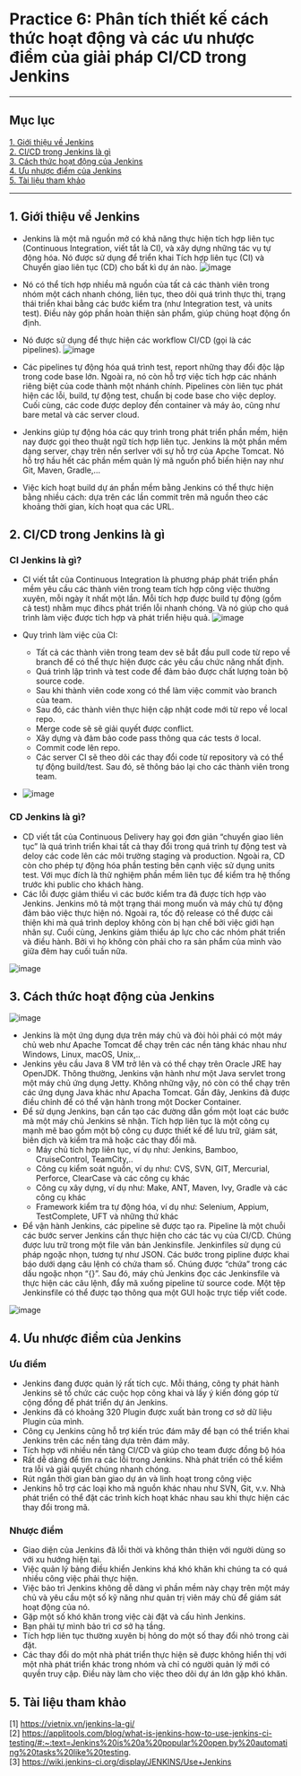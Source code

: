 # Practice 6: Phân tích thiết kế cách thức hoạt động và các ưu nhược điểm của giải pháp CI/CD trong Jenkins   
----   
## Mục lục    
  
[1. Giới thiệu về Jenkins](#GioithieuveJenkins)     
[2. CI/CD trong Jenkins là gì](#CI/CDJenkinslagi)     
[3. Cách thức hoạt động của  Jenkins](#PTTKcachthuchoatdongJenkins)  
[4. Ưu nhược điểm của Jenkins](#Uunhuocdiem)               
[5. Tài liệu tham khảo](#tailieuthamkhao)     

-----   

## 1. Giới thiệu về Jenkins   
- Jenkins là một mã nguồn mở có khả năng thực hiện tích hợp liên tục (Continuous Integration, viết tắt là CI), và xây dựng những tác vụ tự động hóa. Nó được sử dụng để triển khai Tích hợp liên tục (CI) và Chuyển giao liên tục (CD) cho bất kì dự án nào.
![image](img/jenkins.png)
- Nó có thể tích hợp nhiều mã nguồn của tất cả các thành viên trong nhóm một cách nhanh chóng, liên tục, theo dõi quá trình thực thi, trạng thái triển khai bằng các bước kiểm tra (như Integration test, và units test). Điều này góp phần hoàn thiện sản phẩm, giúp chúng hoạt động ổn định.
- Nó được sử dụng để thực hiện các workflow CI/CD (gọi là các pipelines).
![image](img/jenkins_pipeline.png)   
- Các pipelines tự động hóa quá trình test, report những thay đổi độc lập trong code base lớn. Ngoài ra, nó còn hỗ trợ việc tích hợp các nhánh riêng biệt của code thành một nhánh chính. Pipelines còn liên tục phát hiện các lỗi, build, tự động test, chuẩn bị code base cho việc deploy. Cuối cùng, các code được deploy đến container và máy ảo, cũng như bare metal và các server cloud.

- Jenkins giúp tự động hóa các quy trình trong phát triển phần mềm, hiện nay được gọi theo thuật ngữ tích hợp liên tục. Jenkins là một phần mềm dạng server, chạy trên nền serlver với sự hỗ trợ của Apche Tomcat. Nó hỗ trợ hầu hết các phần mềm quản lý mã nguồn phổ biến hiện nay như Git, Maven, Gradle,…

- Việc kích hoạt build dự án phần mềm bằng Jenkins có thể thực hiện bằng nhiều cách: dựa trên các lần commit trên mã nguồn theo các khoảng thời gian, kích hoạt qua các URL.
## 2. CI/CD trong Jenkins là gì          
### CI Jenkins là gì?
- CI viết tắt của Continuous Integration là phương pháp phát triển phần mềm yêu cầu các thành viên trong team tích hợp công việc thường xuyên, mỗi ngày ít nhất một lần. Mỗi tích hợp được build tự động (gồm cả test) nhằm mục đihcs phát triển lỗi nhanh chóng. Và nó giúp cho quá trình làm việc được tích hợp và phát triển hiệu quả.
![image](img/CI.png)  
- Quy trình làm việc của CI:

  + Tất cả các thành viên trong team dev sẽ bắt đầu pull code từ repo về branch để có thể thực hiện được các yêu cầu chức năng nhất định.
  + Quá trình lập trình và test code để đảm bảo được chất lượng toàn bộ source code.
  + Sau khi thành viên code xong có thể làm việc commit vào branch của team.
  + Sau đó, các thành viên thực hiện cập nhật code mới từ repo về local repo.
  + Merge code sẽ sẽ giải quyết được conflict.
  + Xây dựng và đảm bảo code pass thông qua các tests ở local.
  + Commit code lên repo.
  + Các server CI sẽ theo dõi các thay đổi code từ repository và có thể tự động build/test. Sau đó, sẽ thông báo lại cho các thành viên trong team.
- ![image](img/qt1.png)  
### CD Jenkins là gì?    
- CD viết tắt của Continuous Delivery hay gọi đơn giản “chuyển giao liên tục” là quá trình triển khai tất cả thay đổi trong quá trình tự động test và deloy các code lên các môi trường staging và production. Ngoài ra, CD còn cho phép tự động hóa phần testing bên cạnh việc sử dụng units test. Với mục đích là thử nghiệm phần mềm liên tục để kiểm tra hệ thống trước khi public cho khách hàng.  
- Các lỗi được giảm thiểu vì các bước kiểm tra đã được tích hợp vào Jenkins. Jenkins mô tả một trạng thái mong muốn và máy chủ tự động đảm bảo việc thực hiện nó. Ngoài ra, tốc độ release có thể được cải thiện khi mà quá trình deploy không còn bị hạn chế bởi việc giới hạn nhân sự. Cuối cùng, Jenkins giảm thiểu áp lực cho các nhóm phát triển và điều hành. Bởi vì họ không còn phải cho ra sản phẩm của mình vào giữa đêm hay cuối tuần nữa.    

![image](img/CICD.png)    

## 3. Cách thức hoạt động của Jenkins    
![image](img/j.png)  
- Jenkins là một ứng dụng dựa trên máy chủ và đòi hỏi phải có một máy chủ web như Apache Tomcat để chạy trên các nền tảng khác nhau như Windows, Linux, macOS, Unix,..
-  Jenkins yêu cầu Java 8 VM trở lên và có thể chạy trên Oracle JRE hay OpenJDK. Thông thường, Jenkins vận hành như một Java servlet trong một máy chủ ứng dụng Jetty. Không những vậy, nó còn có thể chạy trên các ứng dụng Java khác như Apacha Tomcat. Gần đây, Jenkins đã được điều chỉnh để có thể vận hành trong một Docker Container.
- Để sử dụng Jenkins, bạn cần tạo các đường dẫn gồm một loạt các bước mà một máy chủ Jenkins sẽ nhận. Tích hợp liên tục là một công cụ mạnh mẽ bao gồm một bộ công cụ được thiết kế để lưu trữ, giám sát, biên dịch và kiểm tra mã hoặc các thay đổi mã.
  + Máy chủ tích hợp liên tục, ví dụ như: Jenkins, Bamboo, CruiseControl, TeamCity,..
  + Công cụ kiểm soát nguồn, ví dụ như: CVS, SVN, GIT, Mercurial, Perforce, ClearCase và các công cụ khác
  + Công cụ xây dựng, ví dụ như: Make, ANT, Maven, Ivy, Gradle và các công cụ khác
  + Framework kiểm tra tự động hóa, ví dụ như: Selenium, Appium, TestComplete, UFT và những thứ khác
- Để vận hành Jenkins, các pipeline sẽ được tạo ra. Pipeline là một chuỗi các bước server Jenkins cần thực hiện cho các tác vụ của CI/CD. Chúng được lưu trữ trong một file văn bản Jenkinsfile. Jenkinfiles sử dụng cú pháp ngoặc nhọn, tương tự như JSON. Các bước trong pipline được khai báo dưới dạng câu lệnh có chứa tham số. Chúng được “chứa” trong các dấu ngoặc nhọn “{}”. Sau đó, máy chủ Jenkins đọc các Jenkinsfile và thực hiện các câu lệnh, đẩy mã xuống pipeline từ source code. Một tệp Jenkinsfile có thể được tạo thông qua một GUI hoặc trực tiếp viết code. 

![image](img/qt.jpg)  
## 4. Ưu nhược điểm của Jenkins     
### Ưu điểm    
- Jenkins đang được quản lý rất tích cực. Mỗi tháng, công ty phát hành Jenkins sẽ tổ chức các cuộc họp công khai và lấy ý kiến đóng góp từ cộng đồng để phát triển dự án Jenkins.
- Jenkins đã có khoảng 320 Plugin được xuất bản trong cơ sở dữ liệu Plugin của mình.
- Công cụ Jenkins cũng hỗ trợ kiến trúc đám mây để bạn có thể triển khai Jenkins trên các nền tảng dựa trên đám mây.
- Tích hợp với nhiều nền tảng CI/CD và giúp cho team được đồng bộ hóa
- Rất dễ dàng để tìm ra các lỗi trong Jenkins. Nhà phát triển có thể kiểm tra lỗi và giải quyết chúng nhanh chóng.
- Rút ngắn thời gian bàn giao dự án và linh hoạt trong công việc
- Jenkins hỗ trợ các loại kho mã nguồn khác nhau như SVN, Git, v.v. Nhà phát triển có thể đặt các trình kích hoạt khác nhau sau khi thực hiện các thay đổi trong mã.

### Nhược điểm
- Giao diện của Jenkins đã lỗi thời và không thân thiện với người dùng so với xu hướng hiện tại.
- Việc quản lý bảng điều khiển Jenkins khá khó khăn khi chúng ta có quá nhiều công việc phải thực hiện.
- Việc bảo trì Jenkins không dễ dàng vì phần mềm này chạy trên một máy chủ và yêu cầu một số kỹ năng như quản trị viên máy chủ để giám sát hoạt động của nó.
- Gặp một số khó khăn trong việc cài đặt và cấu hình Jenkins.
- Bạn phải tự mình bảo trì cơ sở hạ tầng.
- Tích hợp liên tục thường xuyên bị hỏng do một số thay đổi nhỏ trong cài đặt.
- Các thay đổi do một nhà phát triển thực hiện sẽ được không hiển thị với một nhà phát triển khác trong nhóm và chỉ có người quản lý mới có quyền truy cập. Điều này làm cho việc theo dõi dự án lớn gặp khó khăn.
## 5. Tài liệu tham khảo  
[1] https://vietnix.vn/jenkins-la-gi/    
[2] https://applitools.com/blog/what-is-jenkins-how-to-use-jenkins-ci-testing/#:~:text=Jenkins%20is%20a%20popular%20open,by%20automating%20tasks%20like%20testing.   
[3] https://wiki.jenkins-ci.org/display/JENKINS/Use+Jenkins



    
